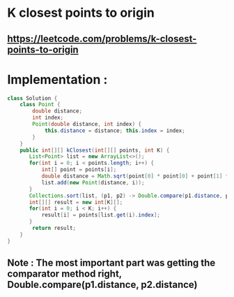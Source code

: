 # K closest points to origin
## https://leetcode.com/problems/k-closest-points-to-origin


# Implementation :
```java
class Solution {
    class Point {
        double distance;
        int index;
        Point(double distance, int index) {
            this.distance = distance; this.index = index;
        }
    }
    public int[][] kClosest(int[][] points, int K) {
       List<Point> list = new ArrayList<>(); 
       for(int i = 0; i < points.length; i++) {
           int[] point = points[i];
           double distance = Math.sqrt(point[0] * point[0] + point[1] * point[1]);
           list.add(new Point(distance, i));
       }
       Collections.sort(list, (p1, p2) -> Double.compare(p1.distance, p2.distance));
       int[][] result = new int[K][]; 
       for(int i = 0; i < K; i++) {
           result[i] = points[list.get(i).index];
       } 
        return result;
    }
}
```

## Note : The most important part was getting the comparator method right, Double.compare(p1.distance, p2.distance)
